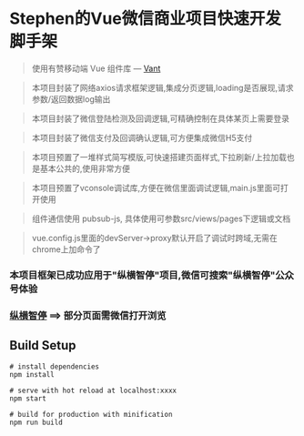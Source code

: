 # Stephen的Vue微信商业项目快速开发脚手架

> 使用有赞移动端 Vue 组件库 — [Vant](https://youzan.github.io/vant/#/zh-CN/intro)

> 本项目封装了网络axios请求框架逻辑,集成分页逻辑,loading是否展现,请求参数/返回数据log输出

> 本项目封装了微信登陆检测及回调逻辑,可精确控制在具体某页上需要登录

> 本项目封装了微信支付及回调确认逻辑,可方便集成微信H5支付

> 本项目预置了一堆样式简写模版,可快速搭建页面样式,下拉刷新/上拉加载也是基本公共的,使用非常方便

> 本项目预置了vconsole调试库,方便在微信里面调试逻辑,main.js里面可打开使用

> 组件通信使用 pubsub-js, 具体使用可参数src/views/pages下逻辑或文档

> vue.config.js里面的devServer->proxy默认开启了调试时跨域,无需在chrome上加命令了

### 本项目框架已成功应用于"纵横智停"项目,微信可搜索"纵横智停"公众号体验 
### [纵横智停](http://wx.cdhuanyu.com.cn/) ==> 部分页面需微信打开浏览

## Build Setup

``` shell
# install dependencies
npm install

# serve with hot reload at localhost:xxxx
npm start

# build for production with minification
npm run build
```
